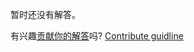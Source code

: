 
暂时还没有解答。

有兴趣[贡献你的解答](https://github.com/BFEdev/BFE.dev-solutions/blob/main/problem/create-a-middleware-system_zh.md)吗? [Contribute guidline](https://github.com/BFEdev/BFE.dev-solutions#how-to-contribute)
